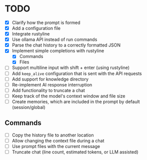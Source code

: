 # TODO

- [x] Clarify how the prompt is formed
- [x] Add a configuration file
- [x] Integrate rustyline
- [x] Use ollama API instead of run commands
- [x] Parse the chat history to a correctly formatted JSON
- [x] Implement simple completions with rustyline
    - [x] Commands
    - [x] Files
- [ ] Support multiline input with shift + enter (using rustyline)
- [ ] Add `keep_alive` configuration that is sent with the API requests
- [ ] Add support for knowledge directory
- [ ] Re-implement AI response interruption
- [ ] Add functionality to truncate a chat
- [ ] Keep track of the model's context window and file size
- [ ] Create memories, which are included in the prompt by default (session/global)

## Commands

- [ ] Copy the history file to another location
- [ ] Allow changing the context file during a chat
- [ ] Use prompt files with the current message
- [ ] Truncate chat (line count, estimated tokens, or LLM assisted)
